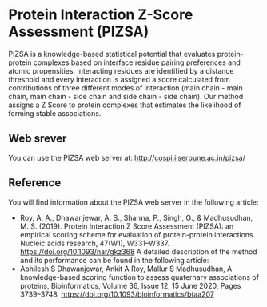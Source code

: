 # Protein Interaction Z-Score Assessment (PIZSA)

PIZSA is a knowledge-based statistical potential that evaluates protein-protein complexes based on interface residue pairing preferences and atomic propensities. Interacting residues are identified by a distance threshold and every interaction is assigned a score calculated from contributions of three different modes of interaction (main chain - main chain, main chain - side chain and side chain - side chain). Our method assigns a Z Score to protein complexes that estimates the likelihood of forming stable associations.

## Web srever
You can use the PIZSA web server at: http://cospi.iiserpune.ac.in/pizsa/

## Reference
You will find information about the PIZSA web server in the following article:
* Roy, A. A., Dhawanjewar, A. S., Sharma, P., Singh, G., & Madhusudhan, M. S. (2019). Protein Interaction Z Score Assessment (PIZSA): an empirical scoring scheme for evaluation of protein-protein interactions. Nucleic acids research, 47(W1), W331–W337. https://doi.org/10.1093/nar/gkz368
A detailed description of the method and its performance can be found in the following article:
* Abhilesh S Dhawanjewar, Ankit A Roy, Mallur S Madhusudhan, A knowledge-based scoring function to assess quaternary associations of proteins, Bioinformatics, Volume 36, Issue 12, 15 June 2020, Pages 3739–3748, https://doi.org/10.1093/bioinformatics/btaa207
